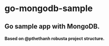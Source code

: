# go-mongodb-sample
## Go sample app with MongoDB.
#### Based on @pthethanh robusta project structure.
